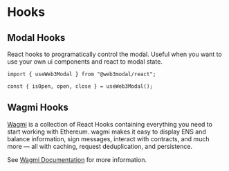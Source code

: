 # Hooks

## Modal Hooks

React hooks to programatically control the modal. Useful when you want to use your own ui components and react to modal state.

```tsx
import { useWeb3Modal } from "@web3modal/react";

const { isOpen, open, close } = useWeb3Modal();
```

## Wagmi Hooks

[Wagmi](https://wagmi.sh/) is a collection of React Hooks containing everything you need to start working with Ethereum. wagmi makes it easy to display ENS and balance information, sign messages, interact with contracts, and much more — all with caching, request deduplication, and persistence.

See [Wagmi Documentation](https://wagmi.sh/) for more information.
